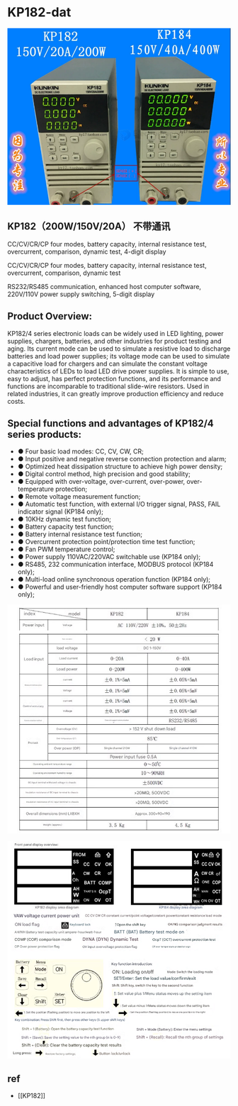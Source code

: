 # KP182-dat

![](2025-05-30-18-24-06.png)

## KP182（200W/150V/20A） 不带通讯

CC/CV/CR/CP four modes, battery capacity, internal resistance test, overcurrent, comparison, dynamic test, 4-digit display

CC/CV/CR/CP four modes, battery capacity, internal resistance test, overcurrent, comparison, dynamic test

RS232/RS485 communication, enhanced host computer software, 220V/110V power supply switching, 5-digit display

## Product Overview:

KP182/4 series electronic loads can be widely used in LED lighting, power supplies, chargers, batteries, and other industries for product testing and aging. Its current mode can be used to simulate a resistive load to discharge batteries and load power supplies; its voltage mode can be used to simulate a capacitive load for chargers and can simulate the constant voltage characteristics of LEDs to load LED drive power supplies. It is simple to use, easy to adjust, has perfect protection functions, and its performance and functions are incomparable to traditional slide-wire resistors. Used in related industries, it can greatly improve production efficiency and reduce costs.

## Special functions and advantages of KP182/4 series products:

- ● Four basic load modes: CC, CV, CW, CR;
- ● Input positive and negative reverse connection protection and alarm;
- ● Optimized heat dissipation structure to achieve high power density;
- ● Digital control method, high precision and good stability;
- ● Equipped with over-voltage, over-current, over-power, over-temperature protection;
- ● Remote voltage measurement function;
- ● Automatic test function, with external I/O trigger signal, PASS, FAIL indicator signal (KP184 only);
- ● 10KHz dynamic test function;
- ● Battery capacity test function;
- ● Battery internal resistance test function;
- ● Overcurrent protection point/protection time test function;
- ● Fan PWM temperature control;
- ● Power supply 110VAC/220VAC switchable use (KP184 only);
- ● RS485, 232 communication interface, MODBUS protocol (KP184 only);
- ● Multi-load online synchronous operation function (KP184 only);
- ● Powerful and user-friendly host computer software support (KP184 only);

![](2025-05-30-18-21-41.png)

![](2025-05-30-18-22-09.png)



## ref 

- [[KP182]]